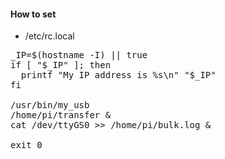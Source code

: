 #### How to set

* /etc/rc.local
<pre>
_IP=$(hostname -I) || true
if [ "$_IP" ]; then
  printf "My IP address is %s\n" "$_IP"
fi

/usr/bin/my_usb
/home/pi/transfer & 
cat /dev/ttyGS0 >> /home/pi/bulk.log &

exit 0
</pre>

